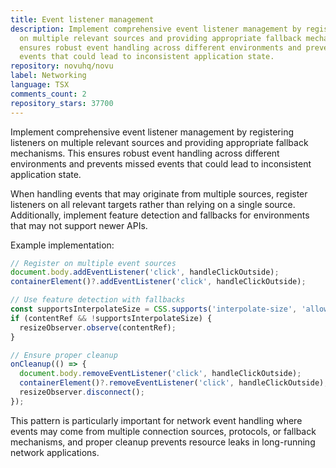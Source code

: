 ```yaml
---
title: Event listener management
description: Implement comprehensive event listener management by registering listeners
  on multiple relevant sources and providing appropriate fallback mechanisms. This
  ensures robust event handling across different environments and prevents missed
  events that could lead to inconsistent application state.
repository: novuhq/novu
label: Networking
language: TSX
comments_count: 2
repository_stars: 37700
---
```


Implement comprehensive event listener management by registering listeners on multiple relevant sources and providing appropriate fallback mechanisms. This ensures robust event handling across different environments and prevents missed events that could lead to inconsistent application state.

When handling events that may originate from multiple sources, register listeners on all relevant targets rather than relying on a single source. Additionally, implement feature detection and fallbacks for environments that may not support newer APIs.

Example implementation:
```typescript
// Register on multiple event sources
document.body.addEventListener('click', handleClickOutside);
containerElement()?.addEventListener('click', handleClickOutside);

// Use feature detection with fallbacks
const supportsInterpolateSize = CSS.supports('interpolate-size', 'allow-keywords');
if (contentRef && !supportsInterpolateSize) {
  resizeObserver.observe(contentRef);
}

// Ensure proper cleanup
onCleanup(() => {
  document.body.removeEventListener('click', handleClickOutside);
  containerElement()?.removeEventListener('click', handleClickOutside);
  resizeObserver.disconnect();
});
```

This pattern is particularly important for network event handling where events may come from multiple connection sources, protocols, or fallback mechanisms, and proper cleanup prevents resource leaks in long-running network applications.